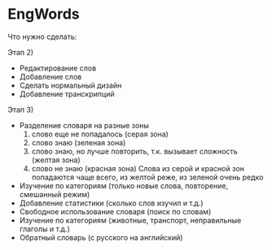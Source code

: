 # EngWords

Что нужно сделать:

Этап 2)

- Редактирование слов
- Добавление слов
- Сделать нормальный дизайн
- Добавление транскрипций

Этап 3)
- Разделение словаря на разные зоны
    1. слово еще не попадалось (серая зона)
    2. слово знаю (зеленая зона)
    3. слово знаю, но лучше повторить, т.к. вызывает сложность (желтая зона)
    4. слово не знаю (красная зона)
Слова из серой и красной зон попадаются чаще всего, из желтой реже, из зеленой очень редко
- Изучение по категориям (только новые слова, повторение, смешанный режим)
- Добавление статистики (сколько слов изучил и т.д.)
- Свободное использование словаря (поиск по словам)
- Изучение по категориям (животные, транспорт, неправильные глаголы и т.д.)
- Обратный словарь (с русского на английский)